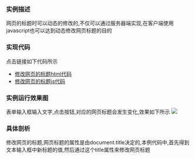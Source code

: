 ### 实例描述
网页的标题时可以动态的修改的,不仅可以通过服务器端实现,在客户端使用javascript也可以达到动态修改网页标题的目的

### 实现代码
点击链接如下代码所示

* [修改网页的标题html代码](修改网页的标题.html)
* [修改网页的标题js代码](js/修改网页的标题.js)

### 实例运行效果图
表单输入框输入文字,点击按钮,对应的网页标题会发生变化,效果如下所示
![](http://i.imgur.com/n0cUsQv.gif)
### 具体剖析
修改网页的标题,网页标题的属性是由document.title决定的,本例代码中,首先得到文本输入框中新标题的值,然后通过这个title属性来修改网页标题




